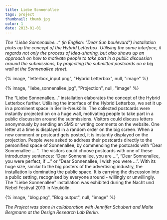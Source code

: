```yaml
---
title: Liebe Sonnenallee
tags: project
thumbnail: thumb.jpg
color: 1
date: 2013-01-01
---
```


*The “Liebe Sonnenallee...“ (in English: “Dear Sun boulevard“) installation picks up the concept of the Hybrid Letterbox. Utilising the same interface, it regards not only the process of idea-sharing, but also shows up an approach on how to motivate people to take part in a public discussion around the submissions, by projecting the submitted postcards on a big wall at the Sonnenallee street.*

<span class="more"></span>

{% image, "letterbox_input.png", "Hybrid Letterbox", null, "image" %}

{% image, "liebe_sonnenallee.jpg", "Projection", null, "image" %}


The “Liebe Sonnenallee...” installation elaborates the concept of the Hybrid Letterbox further. Utilising the interface of the Hybrid Letterbox, we set it up in a prominent space in Berlin-Neukölln. The collected postcards were instantly projected on on a huge wall, motivating people to take part in a public discussion around the submissions. Visitors could discuss letters anonymously by sending an SMS or writing comments on the website. One letter at a time is displayed in a random order on the big screen. When a new comment or postcard gets posted, it is instantly displayed on the projection. People were asked to address their postcards directly to the personified space of Sonnenallee, by commencing the postcards with “Dear Sonnenallee ... ”. The visitors could choose postcards with one of these introductory sentences: “Dear Sonnenallee, you are ...”, “Dear Sonnenallee, you were perfect, if ...” or “Dear Sonnenallee, I wish you were ...”. With its huge size, similar to the big posters of the advertising industry, the installation is dominating the public space. It is carrying the discussion into a public setting, recognised by everyone around - willingly or unwillingly. The "Liebe Sonnenallee" installation was exhibited during the Nacht und Nebel Festival 2013 in Neukölln.

{% image, "blog.png", "Blog output", null, "image" %}

*The Project was done in collaboration with Jennifer Schubert and Malte Bergmann at the Design Research Lab Berlin.*
